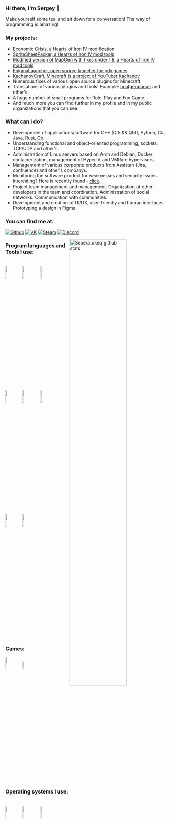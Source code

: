 ### Hi there, I'm Sergey 👋

Make yourself some tea, and sit down for a conversation! The way of programming is amazing!

### My projects:

* [Economic Crisis, a Hearts of Iron IV modification](https://steamcommunity.com/sharedfiles/filedetails/?id=2000532465)
* [SpriteSheetPacker, a Hearts of Iron IV mod tools](https://github.com/Sepera-okeq/SpriteSheetPacker)
* [Modified version of MapGen with fixes under 1.9, a Hearts of Iron IV mod tools](https://vk.com/enigmalauncher)
* [EnigmaLauncher, open source launcher for pdx games](https://vk.com/enigmalauncher)
* [KachanovCraft, Minecraft is a project of YouTuber Kachanov](https://kachanovcraft.com)
* Numerous fixes of various open source plugins for Minecraft.
* Translations of various plugins and tools! Example: [hoi4geoparser](https://github.com/Sepera-okeq/hoi4geoparser) and other's.
* A huge number of small programs for Role-Play and Fun Game..
* And much more you can find further in my profile and in my public organizations that you can see.

### What can I do?

* Development of applications/software for C++ (Qt5 && Qt6), Python, C#, Java, Rust, Go.
* Understanding functional and object-oriented programming, sockets, TCP/UDP and other's.
* Administration of Linux servers based on Arch and Debian, Docker containerization, management of Hyper-V and VMRare hypervisors.
* Management of various corporate products from Assistan (Jira, confluence) and other's companys.
* Monitoring the software product for weaknesses and security issues.  Interesting? Here is recently found - [click](https://vk.com/wall-124436657_58187).
* Project team management and management. Organization of other developers in the team and coordination. Administration of social networks. Communication with communities.
* Development and creation of UI/UX, user-friendly and human interfaces. Prototyping a design in Figma.

### **You can find me at:**
 [![Github](https://img.shields.io/badge/-Github-000?style=flat&logo=Github&logoColor=white)](https://github.com/sepera-okeq)
 [![VK](https://img.shields.io/badge/-Steam-000?style=flat&logo=Steam&logoColor=white)](https://vk.com/sepera_okeq)
 [![Steam](https://img.shields.io/badge/-VK-000?style=flat&logo=VK&logoColor=white)](https://steamcommunity.com/id/sepera_okeq/) 
 [![Discord](https://img.shields.io/badge/-Discord-000?style=flat&logo=Discord&logoColor=white)](https://discord.gg/jjbue3F)


<p>

  <img width="60%" align="right" alt="Sepera_okeq github stats" src="https://github-readme-stats.vercel.app/api?username=Sepera-okeq&count_private=true&hide=cpp,javascript,python&show_icons=true&hide_border=true&line_height=27&theme=dark&show_owner=true&include_all_commits=true" />

### Program languages and Tools I use:<br><br>
  <code><img width="10%" src="https://www.vectorlogo.zone/logos/qtio/qtio-ar21.svg"></code>
  <code><img width="10%" src="https://www.vectorlogo.zone/logos/java/java-horizontal.svg"></code>
  <code><img width="10%" src="https://www.vectorlogo.zone/logos/github/github-ar21.svg"></code>
  <br/>
  <code><img width="10%" src="https://www.vectorlogo.zone/logos/git-scm/git-scm-ar21.svg"></code>
  <code><img width="10%" src="https://www.vectorlogo.zone/logos/python/python-ar21.svg"></code>
  <code><img width="10%" src="https://www.vectorlogo.zone/logos/nodejs/nodejs-horizontal.svg"></code>
  <br/>
  <code><img width="10%" src="https://www.vectorlogo.zone/logos/gitlab/gitlab-ar21.svg"></code>
  <code><img width="10%" src="https://www.vectorlogo.zone/logos/figma/figma-ar21.svg"></code>
  <br/>
  
### Games:<br>
  <code><img width="10%" src="https://www.vectorlogo.zone/logos/minecraft/minecraft-ar21.svg"></code>
  <code><img width="8%" src="https://img.pngio.com/hearts-of-iron-gaya-entertainment-hearts-of-iron-png-400_400.png"></code>
  <br/>
  
### Operating systems I use:<br><br>
  <code><img width="10%" src="https://simpleicons.org/icons/windows.svg"></code>
  <code><img width="10%" src="https://simpleicons.org/icons/debian.svg"></code>
  <code><img width="10%" src="https://simpleicons.org/icons/archlinux.svg"></code>
</p>
